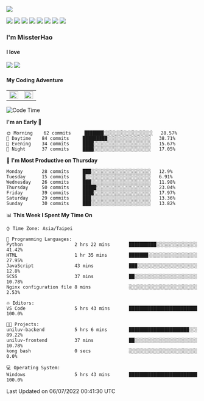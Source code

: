 ![](https://komarev.com/ghpvc/?username=MissterHao&color=ff69b4)

[![](https://img.shields.io/badge/Amazon%20AWS-%23232F3E?logo=amazon-aws&logoColor=white&style=for-the-badge)](https://aws.amazon.com/)
[![](https://img.shields.io/badge/Python-3776AB?style=for-the-badge&logo=python&logoColor=white)](https://www.djangoproject.com/)
[![](https://img.shields.io/badge/Django-092E20?style=for-the-badge&logo=django&logoColor=white)](https://www.python.org/)
[![](https://img.shields.io/badge/Flask-000000?style=for-the-badge&logo=flask&logoColor=white)](https://flask.palletsprojects.com/en/2.1.x/)
[![](https://img.shields.io/badge/go-%2300ADD8.svg?&style=for-the-badge&logo=go&logoColor=white)](https://golang.org/)
[![](https://img.shields.io/badge/javascript-%23F7DF1E.svg?&style=for-the-badge&logo=javascript&logoColor=black)](https://www.javascript.com/)
[![](https://img.shields.io/badge/mysql-%234479A1.svg?&style=for-the-badge&logo=mysql&logoColor=white)](https://www.mysql.com/)
[![](https://img.shields.io/badge/docker-%232496ED.svg?&style=for-the-badge&logo=docker&logoColor=white)](https://www.docker.com/)

### I'm MissterHao

#### I love  
![](https://img.shields.io/badge/Netflix-E50914?style=for-the-badge&logo=netflix&logoColor=white)
![](https://img.shields.io/badge/YouTube-FF0000?style=for-the-badge&logo=youtube&logoColor=white)

#### My Coding Adventure
<!-- Readme stats -->
<!-- https://github.com/anuraghazra/github-readme-stats -->
<table>
<tr>
    <td valign="top" width="50%">
    <img src="https://github-readme-stats.vercel.app/api?username=MissterHao&hide_border=true&show_icons=true&locale=en" align="left" style="width: 100%" />
    </td>
    <td valign="top" width="50%">
    <img src="https://github-readme-stats.vercel.app/api/top-langs?username=MissterHao&hide_border=true&show_icons=true&locale=en&layout=compact" align="left" style="width: 100%" />
    </td>
</tr>
</table>  


<!--START_SECTION:waka-->
![Code Time](http://img.shields.io/badge/Code%20Time-0%20secs-blue)

**I'm an Early 🐤** 

```text
🌞 Morning    62 commits     ███████░░░░░░░░░░░░░░░░░░   28.57% 
🌆 Daytime    84 commits     █████████░░░░░░░░░░░░░░░░   38.71% 
🌃 Evening    34 commits     ████░░░░░░░░░░░░░░░░░░░░░   15.67% 
🌙 Night      37 commits     ████░░░░░░░░░░░░░░░░░░░░░   17.05%

```
📅 **I'm Most Productive on Thursday** 

```text
Monday       28 commits     ███░░░░░░░░░░░░░░░░░░░░░░   12.9% 
Tuesday      15 commits     █░░░░░░░░░░░░░░░░░░░░░░░░   6.91% 
Wednesday    26 commits     ███░░░░░░░░░░░░░░░░░░░░░░   11.98% 
Thursday     50 commits     █████░░░░░░░░░░░░░░░░░░░░   23.04% 
Friday       39 commits     ████░░░░░░░░░░░░░░░░░░░░░   17.97% 
Saturday     29 commits     ███░░░░░░░░░░░░░░░░░░░░░░   13.36% 
Sunday       30 commits     ███░░░░░░░░░░░░░░░░░░░░░░   13.82%

```


📊 **This Week I Spent My Time On** 

```text
⌚︎ Time Zone: Asia/Taipei

💬 Programming Languages: 
Python                   2 hrs 22 mins       ██████████░░░░░░░░░░░░░░░   41.42% 
HTML                     1 hr 35 mins        ███████░░░░░░░░░░░░░░░░░░   27.95% 
JavaScript               43 mins             ███░░░░░░░░░░░░░░░░░░░░░░   12.8% 
SCSS                     37 mins             ██░░░░░░░░░░░░░░░░░░░░░░░   10.78% 
Nginx configuration file 8 mins              ░░░░░░░░░░░░░░░░░░░░░░░░░   2.53%

🔥 Editors: 
VS Code                  5 hrs 43 mins       █████████████████████████   100.0%

🐱‍💻 Projects: 
uniluv-backend           5 hrs 6 mins        ██████████████████████░░░   89.22% 
uniluv-frontend          37 mins             ██░░░░░░░░░░░░░░░░░░░░░░░   10.78% 
kong bash                0 secs              ░░░░░░░░░░░░░░░░░░░░░░░░░   0.0%

💻 Operating System: 
Windows                  5 hrs 43 mins       █████████████████████████   100.0%

```


 Last Updated on 06/07/2022 00:41:30 UTC
<!--END_SECTION:waka-->

<!--
**MissterHao/MissterHao** is a ✨ _special_ ✨ repository because its `README.md` (this file) appears on your GitHub profile.

Here are some ideas to get you started:

- 🔭 I’m currently working on ...
- 🌱 I’m currently learning ...
- 👯 I’m looking to collaborate on ...
- 🤔 I’m looking for help with ...
- 💬 Ask me about ...
- 📫 How to reach me: ...
- 😄 Pronouns: ...
- ⚡ Fun fact: ...
-->
